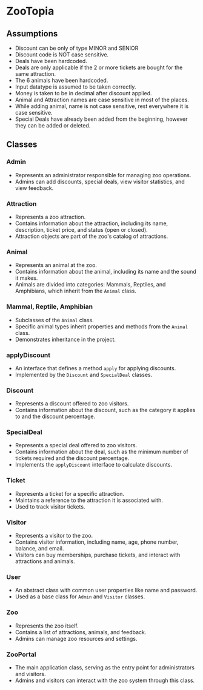 # ZooTopia 
## Assumptions
-  Discount can be only of type MINOR and SENIOR
-  Discount code is NOT case sensitive.
-  Deals have been hardcoded.
-  Deals are only applicable if the 2 or more tickets are bought for the same attraction.
-  The 6 animals have been hardcoded.
-  Input datatype is assumed to be taken correctly.
-  Money is taken to be in decimal after discount applied.
-  Animal and Attraction names are case sensitive in most of the places.
-  While adding animal, name is not case sensitive, rest everywhere it is case sensitive.
-  Special Deals have already been added from the beginning, however they can be added or deleted.

## Classes
### Admin
- Represents an administrator responsible for managing zoo operations.
- Admins can add discounts, special deals, view visitor statistics, and view feedback.
### Attraction
- Represents a zoo attraction.
- Contains information about the attraction, including its name, description, ticket price, and status (open or closed).
- Attraction objects are part of the zoo's catalog of attractions.
### Animal
- Represents an animal at the zoo.
- Contains information about the animal, including its name and the sound it makes.
- Animals are divided into categories: Mammals, Reptiles, and Amphibians, which inherit from the `Animal` class.
### Mammal, Reptile, Amphibian
- Subclasses of the `Animal` class.
- Specific animal types inherit properties and methods from the `Animal` class.
- Demonstrates inheritance in the project.
### applyDiscount
- An interface that defines a method `apply` for applying discounts.
- Implemented by the `Discount` and `SpecialDeal` classes.
### Discount
- Represents a discount offered to zoo visitors.
- Contains information about the discount, such as the category it applies to and the discount percentage.
### SpecialDeal
- Represents a special deal offered to zoo visitors.
- Contains information about the deal, such as the minimum number of tickets required and the discount percentage.
- Implements the `applyDiscount` interface to calculate discounts.
### Ticket
- Represents a ticket for a specific attraction.
- Maintains a reference to the attraction it is associated with.
- Used to track visitor tickets.
### Visitor
- Represents a visitor to the zoo.
- Contains visitor information, including name, age, phone number, balance, and email.
- Visitors can buy memberships, purchase tickets, and interact with attractions and animals.
### User
- An abstract class with common user properties like name and password.
- Used as a base class for `Admin` and `Visitor` classes.
### Zoo
- Represents the zoo itself.
- Contains a list of attractions, animals, and feedback.
- Admins can manage zoo resources and settings.
### ZooPortal
- The main application class, serving as the entry point for administrators and visitors.
- Admins and visitors can interact with the zoo system through this class.




